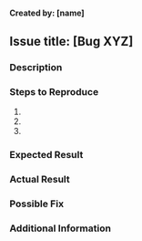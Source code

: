 #### Created by: [name]

## Issue title: [Bug XYZ]

### Description
<!-- Provide a brief summary of the issue -->

### Steps to Reproduce
<!-- Describe the steps to reproduce the issue -->

1. 
2. 
3. 

### Expected Result
<!-- Describe what you expected to happen -->

### Actual Result
<!-- Describe what actually happened -->

### Possible Fix
<!-- If you have a suggestion for a fix, describe it here -->

### Additional Information
<!-- Add any other context or screenshots about the issue here -->